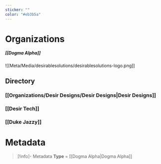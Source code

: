 ```yaml
---
sticker: ""
color: "#eb3b5a"
---
```

# Organizations
##### [[Dogma Alpha]]

![[Meta/Media/desirablesolutions/desirablesolutions-logo.png]]

## Directory
### [[Organizations/Desir Designs/Desir Designs|Desir Designs]]
### [[Desir Tech]]
### [[Duke Jazzy]]

# Metadata
> [!info]- Metadata
> **Type** = [[Dogma Alpha|Dogma Alpha]]

